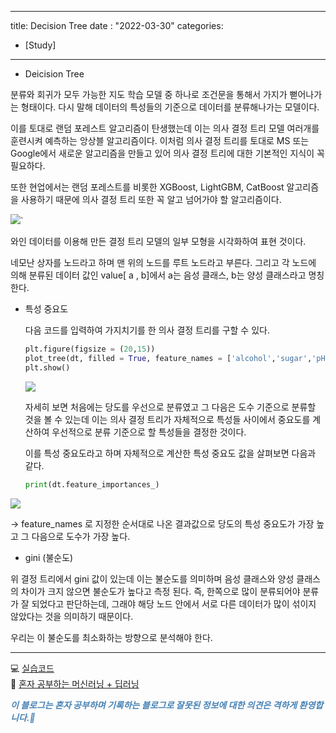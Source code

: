 
---
title: Decision Tree
date : "2022-03-30"
categories:
- [Study]
---

- Deicision Tree
    
 분류와 회귀가 모두 가능한 지도 학습 모델 중 하나로 조건문을 통해서 가지가 뻗어나가는 형태이다. 다시 말해 데이터의 특성들의 기준으로 데이터를 분류해나가는 모델이다.

이를 토대로 랜덤 포레스트 알고리즘이 탄생했는데 이는 의사 결정 트리 모델 여러개를 훈련시켜 예측하는 앙상블 알고리즘이다. 이처럼 의사 결정 트리를 토대로 MS 또는 Google에서 새로운 알고리즘을 만들고 있어 의사 결정 트리에 대한 기본적인 지식이 꼭 필요하다.

또한 현업에서는 랜덤 포레스트를 비롯한 XGBoost, LightGBM, CatBoost 알고리즘을 사용하기 때문에 의사 결정 트리 또한 꼭 알고 넘어가야 할 알고리즘이다.
    
 ![](/images/DecisionTree/Untitled.png)`

 와인 데이터를 이용해 만든 결정 트리 모델의 일부 모형을 시각화하여 표현 것이다.
    
 네모난 상자를 노드라고 하며 맨 위의 노드를 루트 노드라고 부른다. 그리고 각 노드에 의해 분류된 데이터 값인 value[ a , b]에서 a는 음성 클래스, b는 양성 클래스라고 명칭한다.
    
- 특성 중요도
    
    다음 코드를 입력하여 가지치기를 한 의사 결정 트리를 구할 수 있다.
    
    ```python
    plt.figure(figsize = (20,15))
    plot_tree(dt, filled = True, feature_names = ['alcohol','sugar','pH'])
    plt.show()
    ```
    
    ![](/images/DecisionTree/Untitled%201.png)
    
    자세히 보면 처음에는 당도를 우선으로 분류였고 그 다음은 도수 기준으로 분류할 것을 볼 수 있는데 이는 의사 결정 트리가 자체적으로 특성들 사이에서 중요도를 계산하여 우선적으로 분류 기준으로 할 특성들을 결정한 것이다.
    
    이를 특성 중요도라고 하며 자체적으로 계산한 특성 중요도 값을 살펴보면 다음과 같다.
    
    ```python
    print(dt.feature_importances_)
    ```
    
![](/images/DecisionTree/Untitled%202.png)

→ feature_names 로 지정한 순서대로 나온 결과값으로 당도의 특성 중요도가 가장 높고 그 다음으로 도수가 가장 높다.
    

- gini (불순도)
    
위 결정 트리에서 gini 값이 있는데 이는 불순도를 의미하며 음성 클래스와 양성 클래스의 차이가 크지 않으면 불순도가 높다고 측정 된다. 즉,  한쪽으로 많이 분류되어야 분류가 잘 되었다고 판단하는데, 그래야 해당 노드 안에서 서로 다른 데이터가 많이 섞이지 않았다는 것을 의미하기 때문이다.
    
 우리는 이 불순도를 최소화하는 방향으로 분석해야 한다.
    


---
💻 [실습코드](https://github.com/zerobbang/study_colab/blob/main/hongong/ch5_1_DecisionTree.ipynb)  
📖 [혼자 공부하는 머신러닝 + 딥러닝](http://www.yes24.com/Product/Goods/96024871)  
  
**_<span style="color:#4682B4;"> 이 블로그는 혼자 공부하며 기록하는 블로그로 잘못된 정보에 대한 의견은 격하게 환영합니다.🤩 </span>_**